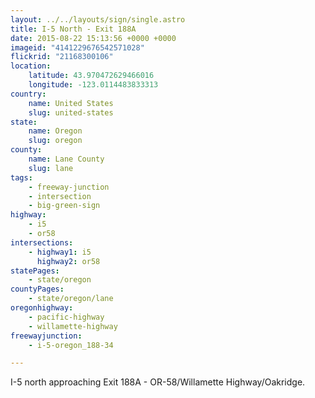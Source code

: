 ```yaml
---
layout: ../../layouts/sign/single.astro
title: I-5 North - Exit 188A
date: 2015-08-22 15:13:56 +0000 +0000
imageid: "4141229676542571028"
flickrid: "21168300106"
location:
    latitude: 43.970472629466016
    longitude: -123.0114483833313
country:
    name: United States
    slug: united-states
state:
    name: Oregon
    slug: oregon
county:
    name: Lane County
    slug: lane
tags:
    - freeway-junction
    - intersection
    - big-green-sign
highway:
    - i5
    - or58
intersections:
    - highway1: i5
      highway2: or58
statePages:
    - state/oregon
countyPages:
    - state/oregon/lane
oregonhighway:
    - pacific-highway
    - willamette-highway
freewayjunction:
    - i-5-oregon_188-34

---
```

I-5 north approaching Exit 188A - OR-58/Willamette Highway/Oakridge.